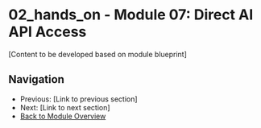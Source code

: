 # 02_hands_on - Module 07: Direct AI API Access

[Content to be developed based on module blueprint]

## Navigation
- Previous: [Link to previous section]
- Next: [Link to next section]
- [Back to Module Overview](README.md)
